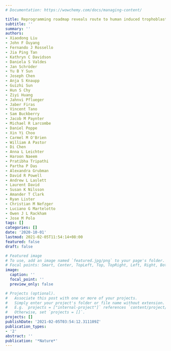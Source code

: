 ```yaml
---
# Documentation: https://wowchemy.com/docs/managing-content/

title: Reprogramming roadmap reveals route to human induced trophoblast stem cells
subtitle: ''
summary: ''
authors:
- Xiaodong Liu
- John F Ouyang
- Fernando J Rossello
- Jia Ping Tan
- Kathryn C Davidson
- Daniela S Valdes
- Jan Schröder
- Yu B Y Sun
- Joseph Chen
- Anja S Knaupp
- Guizhi Sun
- Hun S Chy
- Ziyi Huang
- Jahnvi Pflueger
- Jaber Firas
- Vincent Tano
- Sam Buckberry
- Jacob M Paynter
- Michael R Larcombe
- Daniel Poppe
- Xin Yi Choo
- Carmel M O'Brien
- William A Pastor
- Di Chen
- Anna L Leichter
- Haroon Naeem
- Pratibha Tripathi
- Partha P Das
- Alexandra Grubman
- David R Powell
- Andrew L Laslett
- Laurent David
- Susan K Nilsson
- Amander T Clark
- Ryan Lister
- Christian M Nefzger
- Luciano G Martelotto
- Owen J L Rackham
- Jose M Polo
tags: []
categories: []
date: '2020-10-01'
lastmod: 2021-02-05T11:54:14+08:00
featured: false
draft: false

# Featured image
# To use, add an image named `featured.jpg/png` to your page's folder.
# Focal points: Smart, Center, TopLeft, Top, TopRight, Left, Right, BottomLeft, Bottom, BottomRight.
image:
  caption: ''
  focal_point: ''
  preview_only: false

# Projects (optional).
#   Associate this post with one or more of your projects.
#   Simply enter your project's folder or file name without extension.
#   E.g. `projects = ["internal-project"]` references `content/project/deep-learning/index.md`.
#   Otherwise, set `projects = []`.
projects: []
publishDate: '2021-02-05T03:54:12.311109Z'
publication_types:
- '2'
abstract: ''
publication: '*Nature*'
---
```

